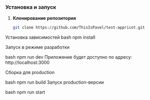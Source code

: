 ### Установка и запуск

1. **Клонирование репозитория**
   ```bash
   git clone https://github.com/ThisIsPavel/test-appricot.git

   ```
Установка зависимостей
bash
npm install


Запуск в режиме разработки

bash
npm run dev
Приложение будет доступно по адресу: http://localhost:3000

Сборка для production

bash
npm run build
Запуск production-версии

bash
npm run start
